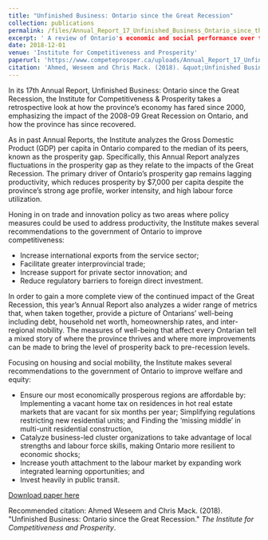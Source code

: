 ```yaml
---
title: "Unfinished Business: Ontario since the Great Recession"
collection: publications
permalink: /files/Annual_Report_17_Unfinished_Business_Ontario_since_the_Great_Recession_Dec_2018.pdf
excerpt: ' A review of Ontario's economic and social performance over the past 17 years with emphasis on the effects of the Great Recession.'
date: 2018-12-01
venue: 'Institute for Competitiveness and Prosperity'
paperurl: 'https://www.competeprosper.ca/uploads/Annual_Report_17_Unfinished_Business_Ontario_since_the_Great_Recession_Dec_2018.pdf'
citation: 'Ahmed, Weseem and Chris Mack. (2018). &quot;Unfinished Business: Ontario since the Great Recession.&quot; <i>Institute for Competitiveness and Prosperity 1</i>.'
---
```

In its 17th Annual Report, Unfinished Business: Ontario since the Great Recession, the Institute for Competitiveness & Prosperity takes a retrospective look at how the province’s economy has fared since 2000, emphasizing the impact of the 2008-09 Great Recession on Ontario, and how the province has since recovered.

As in past Annual Reports, the Institute analyzes the Gross Domestic Product (GDP) per capita in Ontario compared to the median of its peers, known as the prosperity gap. Specifically, this Annual Report analyzes fluctuations in the prosperity gap as they relate to the impacts of the Great Recession. The primary driver of Ontario’s prosperity gap remains lagging productivity, which reduces prosperity by $7,000 per capita despite the province’s strong age profile, worker intensity, and high labour force utilization.

Honing in on trade and innovation policy as two areas where policy measures could be used to address productivity, the Institute makes several recommendations to the government of Ontario to improve competitiveness:

- Increase international exports from the service sector;
- Facilitate greater interprovincial trade;
- Increase support for private sector innovation; and
- Reduce regulatory barriers to foreign direct investment.

In order to gain a more complete view of the continued impact of the Great Recession, this year’s Annual Report also analyzes a wider range of metrics that, when taken together, provide a picture of Ontarians’ well-being including debt, household net worth, homeownership rates, and inter-regional mobility. The measures of well-being that affect every Ontarian tell a mixed story of where the province thrives and where more improvements can be made to bring the level of prosperity back to pre-recession levels.

Focusing on housing and social mobility, the Institute makes several recommendations to the government of Ontario to improve welfare and equity:

- Ensure our most economically prosperous regions are affordable by:
        Implementing a vacant home tax on residences in hot real estate markets that are vacant for six months per year;
        Simplifying regulations restricting new residential units; and
        Finding the ‘missing middle’ in multi-unit residential construction,
- Catalyze business-led cluster organizations to take advantage of local strengths and labour force skills, making Ontario more resilient to economic shocks;
- Increase youth attachment to the labour market by expanding work integrated learning opportunities; and
- Invest heavily in public transit.

[Download paper here](https://www.competeprosper.ca/uploads/Annual_Report_17_Unfinished_Business_Ontario_since_the_Great_Recession_Dec_2018.pdf)

Recommended citation: Ahmed Weseem and Chris Mack. (2018). "Unfinished Business: Ontario since the Great Recession." <i>The Institute for Competitiveness and Prosperity</i>.
